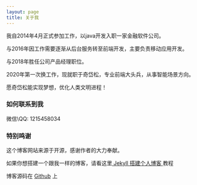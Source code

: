 ```yaml
---
layout: page
title: 关于我 
---
```


我自2014年4月正式参加工作，以java开发入职一家金融软件公司。

与2016年因工作需要逐渐从后台服务转至前端开发，主要负责移动应用开发。

与2018年胜任公司产品经理职位。

2020年第一次换工作，现就职于奇岱松，专业前端大头兵，从事智能场景方向。

愿奇岱松能实现梦想，优化人类文明进程！

<h3> 如何联系到我 </h3>

<p> 
微信\QQ: 1215458034
</p> 

<h3> 特别鸣谢 </h3>  

<p> 

这个博客网站来源于开源，感谢作者的大力奉献。

如果你想搭建一个跟我一样的博客，请看这里<a href="/2016/10/jekyll_tutorials1/"> Jekyll 搭建个人博客 </a>教程

博客源码在 <a target="_blank" href='https://github.com/leopardpan/leopardpan.github.io/'>Github</a> 上

</p>


<!-- {% include comments.html %} -->

